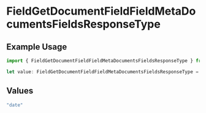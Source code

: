 # FieldGetDocumentFieldFieldMetaDocumentsFieldsResponseType

## Example Usage

```typescript
import { FieldGetDocumentFieldFieldMetaDocumentsFieldsResponseType } from "@documenso/sdk-typescript/models/operations";

let value: FieldGetDocumentFieldFieldMetaDocumentsFieldsResponseType = "date";
```

## Values

```typescript
"date"
```